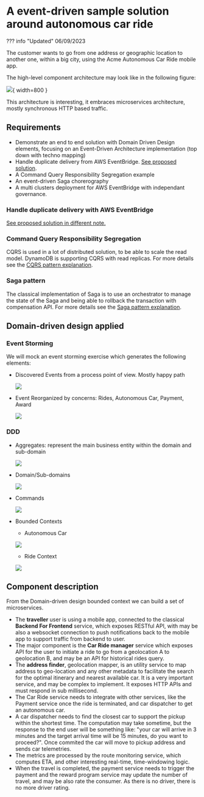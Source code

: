 # A event-driven sample solution around autonomous car ride

??? info "Updated"
    06/09/2023

The customer wants to go from one address or geographic location to another one, within a big city, using the Acme Autonomous Car Ride mobile app.

The high-level component architecture may look like in the following figure:

![](../../diagrams/classical-sync-arch.drawio.png){ width=800 }

This architecture is interesting, it embraces microservices architecture, mostly synchronous HTTP based traffic. 

## Requirements

* Demonstrate an end to end solution with Domain Driven Design elements, focusing on an Event-Driven Architecture implementation (top down with techno mapping)
* Handle duplicate delivery from AWS EventBridge. [See proposed solution](./es-duplicate-evt.md).
* A Command Query Responsibility Segregation example
* An event-driven Saga chorerography
* A multi clusters deployment for AWS EventBridge with independant governance.

### Handle duplicate delivery with AWS EventBridge

[See proposed solution in different note.](./es-duplicate-evt.md)

### Command Query Responsibility Segregation 

CQRS is used in a lot of distributed solution, to be able to scale the read model. DynamoDB is supporting CQRS with read replicas. For more details see the [CQRS pattern explanation](../../patterns/cqrs/index.md).

### Saga pattern

The classical implementation of Saga is to use an orchestrator to manage the state of the Saga and being able to rollback the transaction with compensation API. For more details see the [Saga pattern explanation]().


## Domain-driven design applied

### Event Storming

We will mock an event storming exercise which generates the following elements:

* Discovered Events from a process point of view. Mostly happy path

    ![](./diagrams/events-ddd.drawio.png)

* Event Reorganized by concerns: Rides, Autonomous Car, Payment, Award

    ![](./diagrams/events-concern-ddd.drawio.png)

### DDD

* Aggregates: represent the main business entity within the domain and sub-domain

    ![](./diagrams/aggregate-ddd.drawio.png)

* Domain/Sub-domains

    ![](./diagrams/domain-ddd.drawio.png)

* Commands

    ![](./diagrams/command-ddd.drawio.png)

* Bounded Contexts 

    * Autonomous Car

    ![](./diagrams/car-context.drawio.png)

    * Ride Context

    ![](./diagrams/ride-context.drawio.png)

## Component description

From the Domain-driven design bounded context we can build a set of microservices. 

* The **traveller** user is using a mobile app, connected to the classical **Backend For Frontend** service, which exposes RESTful API, with may be also a websocket connection to push notifications back to the mobile app to support traffic from backend to user.
* The major component is the **Car Ride manager** service which exposes API for the user to initiate a ride to go from a geolocation A to geolocation B, and may be an API for historical rides query.
* The **address finder**, geolocation mapper, is an utility service to map address to geo-location and any other metadata to facilitate the search for the optimal itinerary and nearest available car. It is a very important service, and may be complex to implement. It exposes HTTP APIs and must respond in sub millisecond.
* The Car Ride service needs to integrate with other services, like the Payment service once the ride is terminated, and car dispatcher to get an autonomous car.
* A car dispatcher needs to find the closest car to support the pickup within the shortest time. The computation may take sometime, but the response to the end user will be something like: "your car will arrive in 3 minutes and the target arrival time will be 15 minutes, do you want to proceed?". Once commited the car will move to pickup address and sends car telemetries. 
* The metrics are processed by the route monitoring service, which computes ETA, and other interesting real-time, time-windowing logic.
* When the travel is completed, the payment service needs to trigger the payment and the reward program service may update the number of travel, and may be also rate the consumer. As there is no driver, there is no more driver rating. 